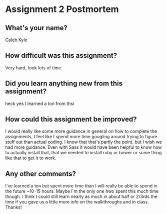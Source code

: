 # Assignment 2 Postmortem

## What's your name?
Caleb Kyle


## How difficult was this assignment?
Very hard, took lots of time.


## Did you learn anything new from this assignment?
heck yes I learned a ton from thsi


## How could this assignment be improved?
I would really like some more guidance in general on how to complete the assignments, I feel like I spend more time googling around trying to figure stuff out than actual coding. I know that that's partly the point, but I wish we had more guidance. Even with Sass it would have been helpful to know how to actually install that, that we needed to install ruby or bower or some thing like that to get it to work.


## Any other comments?
I've learned a ton but spent more time than I will really be able to spend in the future ~10-15 hours. Maybe I'm the only one hwo spent this much time though. I think I could still learn nearly as much in about half or 2/3rds the time if you gave us a little more info on the walkthroughs and in class. Thanks!
